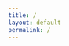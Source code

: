 ```yaml
---
title: /
layout: default
permalink: /
---
```

<style>
.center {
  display: block;
  margin-left: auto;
  margin-right: auto;
  width: 100%;
}
</style>

<script>
    document.write('<div style="text-align:center"><div><span style="color: #ff0000"> </span></div><div></div><div><span style="color: #f80000"> </span><span style="color: #f10101"> </span><span style="color: #eb0101"> </span><span style="color: #e40202">█</span><span style="color: #dd0202">█</span><span style="color: #d60202">╗</span><span style="color: #cf0303">█</span><span style="color: #c80303">█</span><span style="color: #c20404">█</span><span style="color: #bb0404">█</span><span style="color: #b40404">█</span><span style="color: #ad0505">█</span><span style="color: #a60505">█</span><span style="color: #9f0606">╗</span></div><div><span style="color: #990606"> </span><span style="color: #920606"> </span><span style="color: #8b0707">█</span><span style="color: #840707">█</span><span style="color: #7d0707">█</span><span style="color: #770808">║</span><span style="color: #700808">╚</span><span style="color: #690909">═</span><span style="color: #620909">═</span><span style="color: #5b0909">═</span><span style="color: #540a0a">═</span><span style="color: #4e0a0a">█</span><span style="color: #470b0b">█</span><span style="color: #400b0b">║</span></div><div><span style="color: #470b0b"> </span><span style="color: #4d0a0a"> </span><span style="color: #84848484">1:2:3:4:5:6:7:8:9:10:11:12:13:14:15:16:  </span><span style="color: #540a0a">╚</span><span style="color: #5a0909">█</span><span style="color: #610909">█</span><span style="color: #680909">║</span><span style="color: #6e0808"> </span><span style="color: #750808"> </span><span style="color: #7b0808"> </span><span style="color: #820707"> </span><span style="color: #880707">█</span><span style="color: #8f0606">█</span><span style="color: #960606">╔</span><span style="color: #9c0606">╝</span><span style="color: #84848484">  18:19:20:21:22:23:24:25:26:27:28:29:30</span></div><div><span style="color: #a30505"> </span><span style="color: #a90505"> </span><span style="color: #b00505"> </span><span style="color: #b70404">█</span><span style="color: #bd0404">█</span><span style="color: #c40303">║</span><span style="color: #ca0303"> </span><span style="color: #d10303"> </span><span style="color: #d70202"> </span><span style="color: #de0202">█</span><span style="color: #e50202">█</span><span style="color: #eb0101">╔</span><span style="color: #f20101">╝</span><span style="color: #f80000"> </span></div><div><span style="color: #ff0000"> </span><span style="color: #fb0101"> </span><span style="color: #f70202"> </span><span style="color: #f20303">█</span><span style="color: #ee0404">█</span><span style="color: #ea0505">║</span><span style="color: #e60606"> </span><span style="color: #e10707"> </span><span style="color: #dd0808"> </span><span style="color: #d90909">█</span><span style="color: #d50a0a">█</span><span style="color: #d10b0b">║</span><span style="color: #cc0c0c"> </span><span style="color: #c80d0d"> </span></div><div><span style="color: #c40e0e"> </span><span style="color: #c00f0f"> </span><span style="color: #bc1010"> </span><span style="color: #b71111">╚</span><span style="color: #b31212">═</span><span style="color: #af1313">╝</span><span style="color: #ab1414"> </span><span style="color: #a61515"> </span><span style="color: #a21616"> </span><span style="color: #9e1717">╚</span><span style="color: #9a1818">═</span><span style="color: #961919">╝</span><span style="color: #911a1a"> </span><span style="color: #8d1b1b"> </span></div><div></div><div></div><div></div><div></div><div></div><div></div></div>')

document.write("const chars = ['|', '/', '-', '\\'];")
document.write("const el = document.getElementById('loading');")
document.write("let i = 0;")
document.write("setInterval(() => { el.innerHTML = chars[i]; i = (i + 1) % chars.length;}, 100);")
document.write("<span id="loading"></span>")             
</script>

